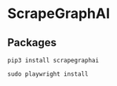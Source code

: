 # ScrapeGraphAI

## Packages

```batch
pip3 install scrapegraphai
```

```batch
sudo playwright install
```
